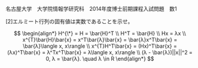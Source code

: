 名古屋大学　大学院情報学研究科　2014年度博士前期課程入試問題　数1

\[2]エルミート行列の固有値は実数であることを示せ。

$$
    \begin{align*}
        H^{\*} = H = \bar{H}^T \\
        H^T = \bar{H} \\
        Hx = λx \\
        x^{T}\bar{H}\bar{x} = x^T\bar{λ}\bar{x} = \bar{λ}x^T\bar{x} = \bar{λ}\langle x, x\rangle \\
        x^{T}H^T\bar{x} = (Hx)^T\bar{x} = (λx)^T\bar{x} = λ^Tx^T\bar{x} = λ\langle x, x\rangle \\
        (λ - \bar{λ})||x||^2 = 0,   λ = \bar{λ}. \quad λ \in R
    \end{align*}
$$
